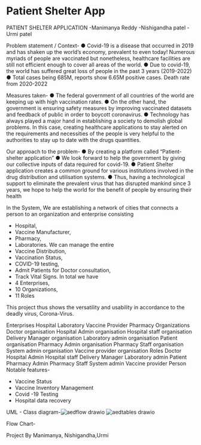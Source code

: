 # Patient Shelter App
PATIENT SHELTER APPLICATION 
-Manimanya Reddy
-Nishigandha patel
-Urmi patel

Problem statement / Context-
● Covid-19 is a disease that occurred in 2019 and has shaken up the world’s economy, prevalent to even today! Numerous myriads of people are vaccinated but nonetheless, healthcare facilities are still not efficient enough to cover all areas of the world.
● Due to covid-19, the world has suffered great loss of people in the past 3 years (2019-2022)
● Total cases being 685M, reports show 6.65M positive cases.
 Death rate from 2020-2022

Measures taken-
● The federal government of all countries of the world are keeping up with high vaccination rates.
● On the other hand, the government is ensuring safety measures by improving vaccinated datasets and feedback of public in order to boycott coronavirus.
● Technology has always played a major hand in establishing a society to demolish global problems. In this case, creating healthcare applications to stay alerted on the requirements
 and necessities of the people is very helpful to the authorities to stay up to date with the drugs quantities.

Our approach to the problem-
● By creating a platform called “Patient- shelter application”
● We look forward to help the government by giving our collective inputs of data required for covid-19.
● Patient Shelter application creates a common ground for various institutions involved in the drug distribution and utilisation systems.
● Thus, having a technological support to eliminate the prevalent virus that has disrupted mankind since 3 years, we hope to help the world for the benefit of people by ensuring their health

In the System, We are establishing a network of cities that connects a person to an organization
and enterprise consisting
- Hospital,
- Vaccine Manufacturer,
- Pharmacy,
- Laboratories.
We can manage the entire
- Vaccine Distribution,
- Vaccination Status,
- COVID-19 testing,
- Admit Patients for Doctor consultation,
- Track Vital Signs.
In total we have
- 4 Enterprises,
- 10 Organizations,
- 11 Roles

This project thus shows the versatility and usability in accordance to the deadly virus, Corona-Virus.

Enterprises
Hospital
Laboratory
Vaccine Provider
Pharmacy
Organizations
Doctor organisation
Hospital Admin organisation
Hospital staff organisation
Delivery Manager organisation
Laboratory admin organisation
Patient organisation
Pharmacy Admin organisation
Pharmacy Staff organisation
System admin organisation
Vaccine provider organisation
Roles
Doctor
Hospital Admin
Hospital staff
Delivery Manager
Laboratory admin
Patient
Pharmacy Admin
Pharmacy Staff
System admin
Vaccine provider
Person
 Notable features-
- Vaccine Status
- Vaccine Inventory Management
- Covid -19 Testing
- Hospital data recovery
              
   
   
   
 UML - Class diagram-![aedflow drawio](https://user-images.githubusercontent.com/113812925/216176926-eb4eabb3-c129-4670-a22a-22b9b0889414.png)
![aedtables drawio](https://user-images.githubusercontent.com/113812925/216176939-9a89134d-eb23-49a9-a05c-70cbcc406614.png)

 
Flow Chart-
 
Project By
Manimanya, Nishigandha,Urmi
